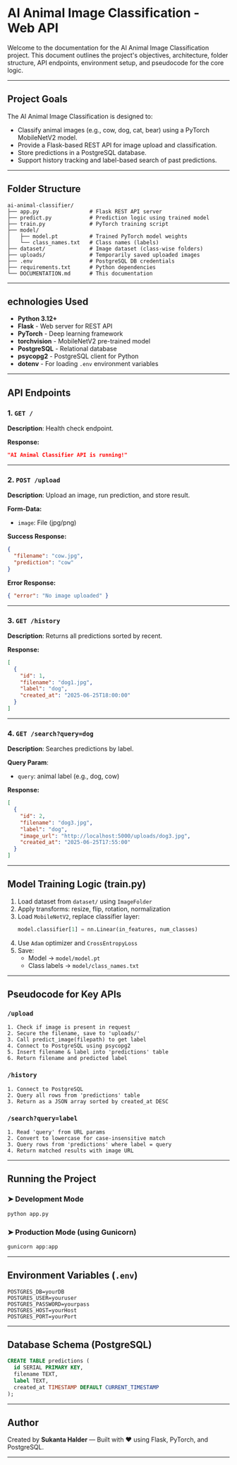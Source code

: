 # AI Animal Image Classification - Web API

Welcome to the documentation for the AI Animal Image Classification project. This document outlines the project's objectives, architecture, folder structure, API endpoints, environment setup, and pseudocode for the core logic.

---

## Project Goals

The AI Animal Image Classification is designed to:

- Classify animal images (e.g., cow, dog, cat, bear) using a PyTorch MobileNetV2 model.
- Provide a Flask-based REST API for image upload and classification.
- Store predictions in a PostgreSQL database.
- Support history tracking and label-based search of past predictions.

---

## Folder Structure

```
ai-animal-classifier/
├── app.py                # Flask REST API server
├── predict.py            # Prediction logic using trained model
├── train.py              # PyTorch training script
├── model/
│   ├── model.pt          # Trained PyTorch model weights
│   └── class_names.txt   # Class names (labels)
├── dataset/              # Image dataset (class-wise folders)
├── uploads/              # Temporarily saved uploaded images
├── .env                  # PostgreSQL DB credentials
├── requirements.txt      # Python dependencies
└── DOCUMENTATION.md      # This documentation
```

---

## echnologies Used

- **Python 3.12+**
- **Flask** - Web server for REST API
- **PyTorch** - Deep learning framework
- **torchvision** - MobileNetV2 pre-trained model
- **PostgreSQL** - Relational database
- **psycopg2** - PostgreSQL client for Python
- **dotenv** - For loading `.env` environment variables

---

## API Endpoints

### 1. `GET /`

**Description**: Health check endpoint.

**Response:**
```json
"AI Animal Classifier API is running!"
```

---

### 2. `POST /upload`

**Description**: Upload an image, run prediction, and store result.

**Form-Data:**
- `image`: File (jpg/png)

**Success Response:**
```json
{
  "filename": "cow.jpg",
  "prediction": "cow"
}
```

**Error Response:**
```json
{ "error": "No image uploaded" }
```

---

### 3. `GET /history`

**Description**: Returns all predictions sorted by recent.

**Response:**
```json
[
  {
    "id": 1,
    "filename": "dog1.jpg",
    "label": "dog",
    "created_at": "2025-06-25T18:00:00"
  }
]
```

---

### 4. `GET /search?query=dog`

**Description**: Searches predictions by label.

**Query Param**:
- `query`: animal label (e.g., dog, cow)

**Response:**
```json
[
  {
    "id": 2,
    "filename": "dog3.jpg",
    "label": "dog",
    "image_url": "http://localhost:5000/uploads/dog3.jpg",
    "created_at": "2025-06-25T17:55:00"
  }
]
```

---

## Model Training Logic (train.py)

1. Load dataset from `dataset/` using `ImageFolder`
2. Apply transforms: resize, flip, rotation, normalization
3. Load `MobileNetV2`, replace classifier layer:
   ```python
   model.classifier[1] = nn.Linear(in_features, num_classes)
   ```
4. Use `Adam` optimizer and `CrossEntropyLoss`
5. Save:
   - Model → `model/model.pt`
   - Class labels → `model/class_names.txt`

---

## Pseudocode for Key APIs

### `/upload`
```
1. Check if image is present in request
2. Secure the filename, save to 'uploads/'
3. Call predict_image(filepath) to get label
4. Connect to PostgreSQL using psycopg2
5. Insert filename & label into 'predictions' table
6. Return filename and predicted label
```

### `/history`
```
1. Connect to PostgreSQL
2. Query all rows from 'predictions' table
3. Return as a JSON array sorted by created_at DESC
```

### `/search?query=label`
```
1. Read 'query' from URL params
2. Convert to lowercase for case-insensitive match
3. Query rows from 'predictions' where label = query
4. Return matched results with image URL
```

---

## Running the Project

### ➤ Development Mode

```bash
python app.py
```

### ➤ Production Mode (using Gunicorn)

```bash
gunicorn app:app
```

---

## Environment Variables (`.env`)

```
POSTGRES_DB=yourDB
POSTGRES_USER=youruser
POSTGRES_PASSWORD=yourpass
POSTGRES_HOST=yourHost
POSTGRES_PORT=yourPort
```

---

## Database Schema (PostgreSQL)

```sql
CREATE TABLE predictions (
  id SERIAL PRIMARY KEY,
  filename TEXT,
  label TEXT,
  created_at TIMESTAMP DEFAULT CURRENT_TIMESTAMP
);
```

---

## Author

Created by **Sukanta Halder** — Built with ❤️ using Flask, PyTorch, and PostgreSQL.

---
